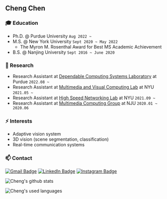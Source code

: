 ## Cheng Chen

### :mortar_board: Education
- Ph.D. @ Purdue University `Aug 2022 ~`
- M.S. @ New York University `Sept 2020 ~ May 2022`
    - The Myron M. Rosenthal Award for Best MS Academic Achievement
- B.S. @ Nanjing University `Sept 2016 ~ June 2020`

### 🔭 Research
- Research Assistant at [Dependable Computing Systems Laboratory](https://engineering.purdue.edu/dcsl/) at Purdue ```2022.08 ~ ```
- Research Assistant at [Multimedia and Visual Computing Lab](http://mmvc.engineering.nyu.edu/) at NYU ```2021.05 ~ ```
- Research Assistant at [High Speed Networking Lab](https://research.engineering.nyu.edu/highspeed/) at NYU ```2021.09 ~ ```
- Research Assistant at [Multimedia Computing Group](http://mcg.nju.edu.cn/)  at NJU ```2020.01 ~ 2020.06```

### ⚡ Interests
- Adaptive vision system
- 3D vision (scene segmentation, classification)
- Real-time communication systems

### 📫 Contact 
[![Gmail Badge](https://img.shields.io/badge/Gmail-D14836?style=for-the-badge&logo=gmail&logoColor=white)](mailto:cheng.chen@nyu.edu) [![LinkedIn Badge](https://img.shields.io/badge/linkedin-%230077B5.svg?&style=for-the-badge&logo=linkedin&logoColor=white)](https://www.linkedin.com/in/cheng-chen-a74b221b6/) [![Instagram Badge](https://img.shields.io/badge/Instagram-E4405F?style=for-the-badge&logo=instagram&logoColor=white)]([https://www.instagram.com/](https://www.instagram.com/ccjuliusss/))

![Cheng's github stats](https://github-readme-stats.vercel.app/api?username=ChengChen2020&show_icons=true&theme=merko)

![Cheng's used languages](https://github-readme-stats.vercel.app/api/top-langs/?username=ChengChen2020&theme=merko)
